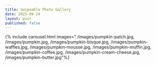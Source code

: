```yaml
---
title: Swipeable Photo Gallery
date: 2025-09-24
layout: post
published: false 
---
```



{% include carousel.html 
images="
/images/pumpkin-patch.jpg,
/images/pumpkin.jpg,
/images/pumpkin-bisque.jpg, 
/images/pumpkin-waffles.jpg,
/images/pumpkin-mousse.jpg,
/images/pumpkin-muffin.jpg,
/images/pumpkin-coffee.jpg,
/images/pumpkin-cream-cheese.jpg,
/images/pumpkin-butter.jpg"%}

<!-- ![Pumpkin](/images/pumpkin.jpg) -->
<!-- , /images/pumpkin-muffin.jpg -->